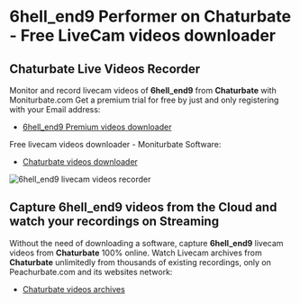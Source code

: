 # 6hell_end9 Performer on Chaturbate - Free LiveCam videos downloader

## Chaturbate Live Videos Recorder

Monitor and record livecam videos of **6hell_end9** from **Chaturbate** with Moniturbate.com
Get a premium trial for free by just and only registering with your Email address:
* [6hell_end9 Premium videos downloader](https://moniturbate.com/request-demo-licence-key.html)

Free livecam videos downloader - Moniturbate Software:
* [Chaturbate videos downloader](https://moniturbate.com/moniturbate-download-software.html)

![6hell_end9 livecam videos recorder](https://peachurnet.com/templates/moniturbate-software.png)


## Capture 6hell_end9 videos from the Cloud and watch your recordings on Streaming

Without the need of downloading a software, capture **6hell_end9** livecam videos from **Chaturbate** 100% online.
Watch Livecam archives from **Chaturbate** unlimitedly from thousands of existing recordings, only on Peachurbate.com and its websites network:
* [Chaturbate videos archives](https://peachurnet.com/)